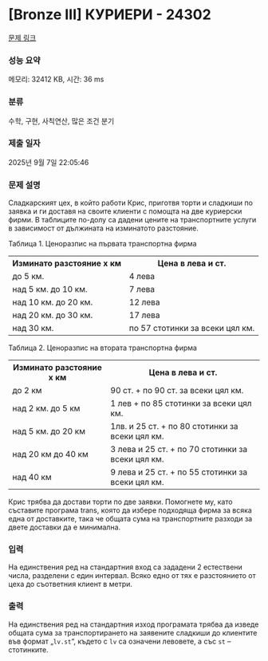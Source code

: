 # [Bronze III] КУРИЕРИ - 24302 

[문제 링크](https://www.acmicpc.net/problem/24302) 

### 성능 요약

메모리: 32412 KB, 시간: 36 ms

### 분류

수학, 구현, 사칙연산, 많은 조건 분기

### 제출 일자

2025년 9월 7일 22:05:46

### 문제 설명

<p>Сладкарският цех, в който работи Крис, приготвя торти и сладкиши по заявка и ги доставя на своите клиенти с помощта на две куриерски фирми. В таблиците по-долу са дадени цените на транспортните услуги в зависимост от дължината на изминатото разстояние.</p>

<p>Таблица 1. Ценоразпис на първата транспортна фирма</p>

<table class="table table-bordered">
	<tbody>
		<tr>
			<th>Изминато разстояние x км</th>
			<th>Цена в лева и ст.</th>
		</tr>
		<tr>
			<td>до 5 км.</td>
			<td>4 лева</td>
		</tr>
		<tr>
			<td>над 5 км. до 10 км.</td>
			<td>7 лева</td>
		</tr>
		<tr>
			<td>над 10 км. до 20 км.</td>
			<td>12 лева</td>
		</tr>
		<tr>
			<td>над 20 км. до 30 км.</td>
			<td>17 лева</td>
		</tr>
		<tr>
			<td>над 30 км.</td>
			<td>по 57 стотинки за всеки цял км.</td>
		</tr>
	</tbody>
</table>

<p>Таблица 2. Ценоразпис на втората транспортна фирма</p>

<table class="table table-bordered">
	<tbody>
		<tr>
			<th>Изминато разстояние x км</th>
			<th>Цена в лева и ст.</th>
		</tr>
		<tr>
			<td>до 2 км</td>
			<td>90 ст. + по 90 ст. за всеки цял км.</td>
		</tr>
		<tr>
			<td>над 2 км. до 5 км</td>
			<td>1 лев + по 85 стотинки за всеки цял км.</td>
		</tr>
		<tr>
			<td>над 5 км. до 20 км</td>
			<td>1лв. и 25 ст. + по 80 стотинки за всеки цял км.</td>
		</tr>
		<tr>
			<td>над 20 км до 40 км</td>
			<td>3 лева и 25 ст. + по 70 стотинки за всеки цял км.</td>
		</tr>
		<tr>
			<td>над 40 км</td>
			<td>9 лева и 25 ст. + по 55 стотинки за всеки цял км.</td>
		</tr>
	</tbody>
</table>

<p>Крис трябва да достави торти по две заявки. Помогнете му, като съставите програма trans, която да избере подходяща фирма за всяка една от доставките, така че общата сума на транспортните разходи за двете доставки да е минимална.</p>

### 입력 

 <p>На единствения ред на стандартния вход са зададени 2 естествени числа, разделени с един интервал. Всяко едно от тях е разстоянието от цеха до съответния клиент в метри.</p>

### 출력 

 <p>На единствения ред на стандартния изход програмата трябва да изведе общата сума за транспортирането на заявените сладкиши до клиентите във формат „<code>lv.st</code>“, където с <code>lv</code> са означени левовете, а със <code>st</code> – стотинките.</p>

